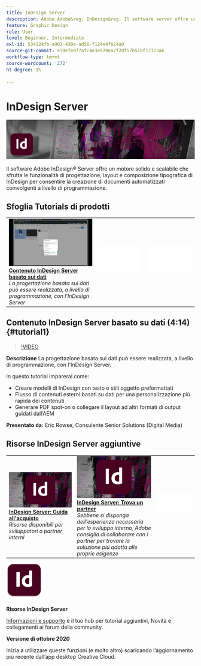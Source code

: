 ```yaml
---
title: InDesign Server
description: Adobe Adobe&reg; InDesign&reg; Il software server offre un motore solido e scalabile che sfrutta le funzionalità di progettazione, layout e composizione tipografica di InDesign per consentire la creazione di documenti automatizzati coinvolgenti a livello di programmazione
feature: Graphic Design
role: User
level: Beginner, Intermediate
exl-id: 534124fb-a903-430e-ad56-f124e4f024a0
source-git-commit: e39efe0f7afc4e3e970ea7f2df57b51bf17123a6
workflow-type: tm+mt
source-wordcount: '272'
ht-degree: 1%

---
```


# InDesign Server

![Immagine esercitazione eroe](../assets/InDesignServer.jpg)

Il software Adobe InDesign® Server offre un motore solido e scalabile che sfrutta le funzionalità di progettazione, layout e composizione tipografica di InDesign per consentire la creazione di documenti automatizzati coinvolgenti a livello di programmazione.

## Sfoglia Tutorials di prodotti

<table style="table-layout:fixed">
<tr>
 <td>
   <a href="indesignserver.md#tutorial1">
      <img alt="Contenuto InDesign Server basato sui dati" src="../assets/dataDriven-InDesign-Server-Content.jpg" />
   </a>
    <div>
   <a href="indesignserver.md#tutorial1"><strong>Contenuto InDesign Server basato sui dati</strong></a>
    </div>
    <em>La progettazione basata sui dati può essere realizzata, a livello di programmazione, con l'InDesign Server</em>
    <br>
  </td>
  <td>
    <img alt="Spaziatore" src="../assets/Whitespacer.png" />
    <div>
    <br>
  </td>
  <td>
    <img alt="Spaziatore" src="../assets/Whitespacer.png" />
    <div>
    <br>
  </td>
</tr>
</table>

## Contenuto InDesign Server basato su dati (4:14) {#tutorial1}

>[!VIDEO](https://video.tv.adobe.com/v/326901?hidetitle=true)

**Descrizione**
La progettazione basata sui dati può essere realizzata, a livello di programmazione, con l&#39;InDesign Server.

In questo tutorial imparerai come:
* Creare modelli di InDesign con testo o stili oggetto preformattati
* Flusso di contenuti esterni basati su dati per una personalizzazione più rapida dei contenuti
* Generare PDF spot-on o collegare il layout ad altri formati di output guidati dall’AEM

**Presentato da:**
Eric Rowse, Consulente Senior Solutions (Digital Media)

## Risorse InDesign Server aggiuntive

<table>
<tr>
 <td>
   <a href="https://www.adobe.com/products/indesignserver/buying-guide.html">
      <img alt="InDesign Server: Guida all&apos;acquisto" src="../assets/IDS_Thumbnail.jpg" />
   </a>
    <div>
   <a href="https://www.adobe.com/products/indesignserver/buying-guide.html"><strong>InDesign Server: Guida all'acquisto</strong></a>
    </div>
    <em>Risorse disponibili per sviluppatori o partner interni</em>
    <br>
  </td>
  <td>
   <a href="https://www.adobe.com/products/indesignserver/partner.html">
      <img alt="InDesign Server: Trova un partner" src="../assets/IDS_Thumbnail.jpg" />
   </a>
    <div>
   <a href="https://www.adobe.com/products/indesignserver/partner.html"><strong>InDesign Server: Trova un partner</strong></a>
    </div>
    <em>Sebbene si disponga dell'esperienza necessaria per lo sviluppo interno, Adobe consiglia di collaborare con i partner per trovare la soluzione più adatta alle proprie esigenze</em>
    <br>
  </td>
  <td>
    <img alt="Spaziatore" src="../assets/Whitespacer.png" />
    <div>
    <br>
  </td>
</tr>
</table>

![Logo InDesign Server](../assets/id_server_appicon_96.png)

**Risorse InDesign Server**

[Informazioni e supporto](https://www.adobe.com/products/indesignserver.html) è il tuo hub per tutorial aggiuntivi, Novità e collegamenti ai forum della community.

**Versione di ottobre 2020**

Inizia a utilizzare queste funzioni (e molto altro) scaricando l’aggiornamento più recente dall’app desktop Creative Cloud.

